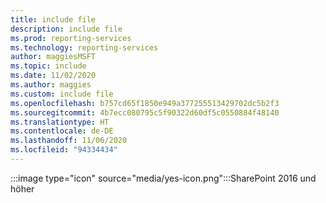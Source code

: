 ```yaml
---
title: include file
description: include file
ms.prod: reporting-services
ms.technology: reporting-services
author: maggiesMSFT
ms.topic: include
ms.date: 11/02/2020
ms.author: maggies
ms.custom: include file
ms.openlocfilehash: b757cd65f1850e949a377255513429702dc5b2f3
ms.sourcegitcommit: 4b7ecc080795c5f90322d60df5c0550884f48140
ms.translationtype: HT
ms.contentlocale: de-DE
ms.lasthandoff: 11/06/2020
ms.locfileid: "94334434"
---
```

 :::image type="icon" source="media/yes-icon.png":::SharePoint 2016 und höher

